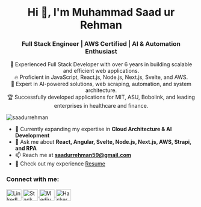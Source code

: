 <h1 align="center">Hi 👋, I'm Muhammad Saad ur Rehman</h1>
<h3 align="center">Full Stack Engineer | AWS Certified | AI & Automation Enthusiast</h3>

<p align="center">
  🚀 Experienced Full Stack Developer with over 6 years in building scalable and efficient web applications.<br>
  🔥 Proficient in JavaScript, React.js, Node.js, Next.js, Svelte, and AWS.<br>
  🤖 Expert in AI-powered solutions, web scraping, automation, and system architecture.<br>
  🏆 Successfully developed applications for MIT, ASU, Bobolink, and leading enterprises in healthcare and finance.<br>
</p>

<p align="left"> 
  <img src="https://komarev.com/ghpvc/?username=saadurrehman&label=Profile%20views&color=0e75b6&style=flat" alt="saadurrehman" />
</p>

- 🌱 Currently expanding my expertise in **Cloud Architecture & AI Development**  
- 💬 Ask me about **React, Angular, Svelte, Node.js, Next.js, AWS, Strapi, and RPA**  
- 📫 Reach me at **saadurrehman59@gmail.com**  
- 📄 Check out my experience [Resume](https://drive.google.com/file/d/120PTemAOAqJHL46gMRIpBwVhBXidI22B/view?usp=sharing)  

<h3 align="left">Connect with me:</h3>
<p align="left">
  <a href="https://www.linkedin.com/in/muhammad-saad-ur-rehman-736683160/" target="_blank">
    <img align="center" src="https://raw.githubusercontent.com/rahuldkjain/github-profile-readme-generator/master/src/images/icons/Social/linked-in-alt.svg" alt="LinkedIn" height="30" width="40" />
  </a>
  <a href="https://stackoverflow.com/users/15025213/saadurrehman" target="_blank">
    <img align="center" src="https://raw.githubusercontent.com/rahuldkjain/github-profile-readme-generator/master/src/images/icons/Social/stack-overflow.svg" alt="Stack Overflow" height="30" width="40" />
  </a>
  <a href="https://medium.com/@saadurrehman59" target="_blank">
    <img align="center" src="https://raw.githubusercontent.com/rahuldkjain/github-profile-readme-generator/master/src/images/icons/Social/medium.svg" alt="Medium" height="30" width="40" />
  </a>
  <a href="https://www.hackerrank.com/saadurrehman59" target="_blank">
    <img align="center" src="https://raw.githubusercontent.com/rahuldkjain/github-profile-readme-generator/master/src/images/icons/Social/hackerrank.svg" alt="HackerRank" height="30" width="40" />
  </a>
</p>
